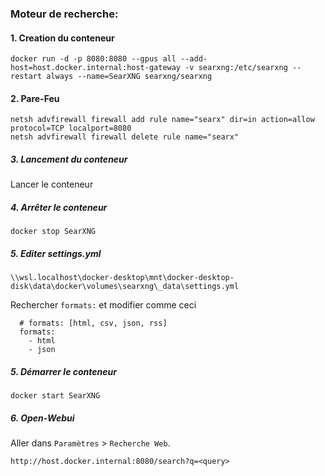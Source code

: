 ### Moteur de recherche:
#### 1. Creation du conteneur
```
docker run -d -p 8080:8080 --gpus all --add-host=host.docker.internal:host-gateway -v searxng:/etc/searxng --restart always --name=SearXNG searxng/searxng
```
#### 2. Pare-Feu
```
netsh advfirewall firewall add rule name="searx" dir=in action=allow protocol=TCP localport=8080
netsh advfirewall firewall delete rule name="searx"
```
##### 3. Lancement du conteneur
Lancer le conteneur
##### 4. Arrêter le conteneur
```
docker stop SearXNG
```

##### 5. Editer settings.yml
```
\\wsl.localhost\docker-desktop\mnt\docker-desktop-disk\data\docker\volumes\searxng\_data\settings.yml
```

Rechercher `formats:` et modifier comme ceci
```
  # formats: [html, csv, json, rss]
  formats:
    - html
    - json
```
##### 5. Démarrer le conteneur
```
docker start SearXNG
```

##### 6. Open-Webui
Aller dans `Paramètres` > `Recherche Web`.

```
http://host.docker.internal:8080/search?q=<query>
```
